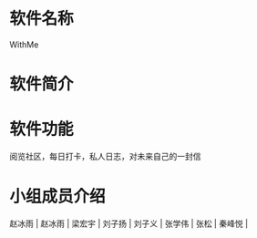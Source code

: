 # 软件名称
 WithMe
# 软件简介
# 软件功能
阅览社区，每日打卡，私人日志，对未来自己的一封信
# 小组成员介绍
赵冰雨 |
赵冰雨 |
梁宏宇 | 
刘子扬 | 
刘子义 | 
张学伟 | 
张松   | 
秦峰悦 | 

